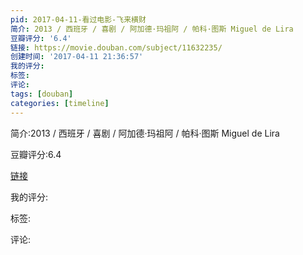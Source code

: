 ```yaml
---
pid: 2017-04-11-看过电影-飞来横财
简介: 2013 / 西班牙 / 喜剧 / 阿加德·玛祖阿 / 帕科·图斯 Miguel de Lira
豆瓣评分: '6.4'
链接: https://movie.douban.com/subject/11632235/
创建时间: '2017-04-11 21:36:57'
我的评分:
标签:
评论:
tags: [douban]
categories: [timeline]
---
```

简介:2013 / 西班牙 / 喜剧 / 阿加德·玛祖阿 / 帕科·图斯 Miguel de Lira

豆瓣评分:6.4

[链接](https://movie.douban.com/subject/11632235/)

我的评分:

标签:

评论:

